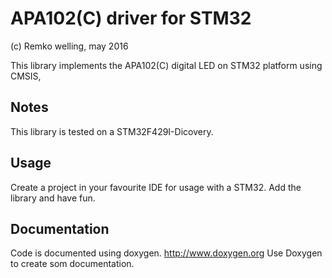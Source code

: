APA102(C) driver for STM32
=====================================================
(c) Remko welling, may 2016 

This library implements the APA102(C) digital LED on STM32 platform using CMSIS,

Notes
-----
This library is tested on a STM32F429I-Dicovery.

Usage
-----
Create a project in your favourite IDE for usage with a STM32. Add the library and have fun.

Documentation
-------------
Code is documented using doxygen. http://www.doxygen.org 
Use Doxygen to create som documentation.
